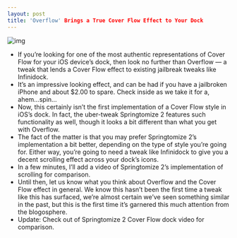 ```yaml
---
layout: post
title: 'Overflow' Brings a True Cover Flow Effect to Your Dock
---
```

![img](http://media.idownloadblog.com/wp-content/uploads/2012/01/Overflow-e1326945873797.jpg)
* If you’re looking for one of the most authentic representations of Cover Flow for your iOS device’s dock, then look no further than Overflow — a tweak that lends a Cover Flow effect to existing jailbreak tweaks like Infinidock.
* It’s an impressive looking effect, and can be had if you have a jailbroken iPhone and about $2.00 to spare. Check inside as we take it for a, ahem…spin…
* Now, this certainly isn’t the first implementation of a Cover Flow style in iOS’s dock. In fact, the uber-tweak Springtomize 2 features such functionality as well, though it looks a bit different than what you get with Overflow.
* The fact of the matter is that you may prefer Springtomize 2’s implementation a bit better, depending on the type of style you’re going for. Either way, you’re going to need a tweak like Infinidock to give you a decent scrolling effect across your dock’s icons.
* In a few minutes, I’ll add a video of Springtomize 2’s implementation of scrolling for comparison.
* Until then, let us know what you think about Overflow and the Cover Flow effect in general. We know this hasn’t been the first time a tweak like this has surfaced, we’re almost certain we’ve seen something similar in the past, but this is the first time it’s garnered this much attention from the blogosphere.
* Update: Check out of Springtomize 2 Cover Flow dock video for comparison.

